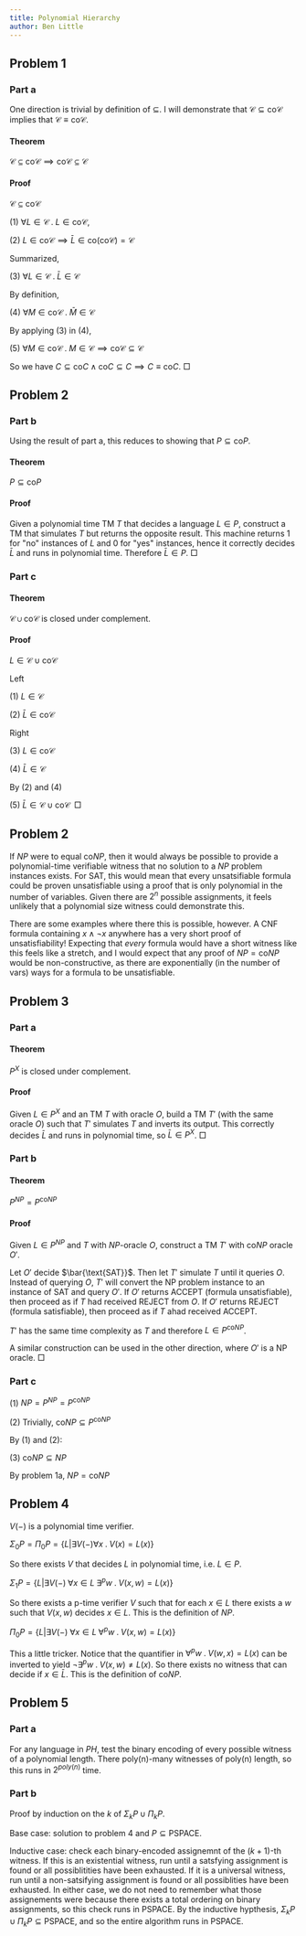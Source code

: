 ```yaml
---
title: Polynomial Hierarchy
author: Ben Little
---
```


## Problem 1

### Part a

One direction is trivial by definition of $\subseteq$. I will demonstrate that $\mathcal{C} \subseteq \text{co} \mathcal{C}$ implies that $\mathcal{C} \equiv \text{co} \mathcal{C}$.

#### Theorem

$\mathcal{C} \subseteq \text{co} \mathcal{C} \implies \text{co} \mathcal{C} \subseteq \mathcal{C}$

#### Proof

$\mathcal{C} \subseteq \text{co} \mathcal{C}$

(1) $\forall L \in \mathcal{C} \; . \; L \in \text{co} \mathcal{C}$,

(2) $L \in \text{co} \mathcal{C} \implies \bar{L} \in \text{co} (\text{co} \mathcal{C}) = \mathcal{C}$

Summarized,

(3) $\forall L \in \mathcal{C} \;.\; \bar{L} \in \mathcal{C}$

By definition,

(4) $\forall M \in \text{co} \mathcal{C} \;.\; \bar{M} \in \mathcal{C}$

By applying (3) in (4),

(5) $\forall M \in \text{co} \mathcal{C} \;.\; M \in \mathcal{C} \implies \text{co} \mathcal{C} \subseteq \mathcal{C}$

So we have $C \subseteq \text{co}C \land \text{co}C \subseteq C \implies C \equiv \text{co}C$. $\Box$

## Problem 2

### Part b

Using the result of part a, this reduces to showing that $P \subseteq \text{co} P$.

#### Theorem

$P \subseteq \text{co} P$

#### Proof

Given a polynomial time TM $T$ that decides a language $L \in P$, construct a TM that simulates $T$ but returns the opposite result. This machine returns 1 for "no" instances of $L$ and 0 for "yes" instances, hence it correctly decides $\bar{L}$ and runs in polynomial time. Therefore $\bar{L} \in P$. $\Box$

### Part c

#### Theorem

$\mathcal{C} \cup \text{co} \mathcal{C}$ is closed under complement.

#### Proof

$L \in \mathcal{C} \cup \text{co} \mathcal{C}$

Left

(1) $L \in \mathcal{C}$

(2) $\bar{L} \in \text{co} \mathcal{C}$

Right 

(3) $L \in \text{co} \mathcal{C}$

(4) $\bar{L} \in \mathcal{C}$

By (2) and (4)

(5) $\bar{L} \in \mathcal{C} \cup \text{co} \mathcal{C} \;\; \Box$

## Problem 2

If $NP$ were to equal $\text{co}NP$, then it would always be possible to provide a polynomial-time verifiable witness that no solution to a $NP$ problem instances exists. For SAT, this would mean that every unsatsifiable formula could be proven unsatisfiable using a proof that is only polynomial in the number of variables. Given there are $2^n$ possible assignments, it feels unlikely that a polynomial size witness could demonstrate this.

There are some examples where there this is possible, however. A CNF formula containing $x \land \lnot x$ anywhere has a very short proof of unsatisfiability! Expecting that *every* formula would have a short witness like this feels like a stretch, and I would expect that any proof of $NP = \text{co}NP$ would be non-constructive, as there are exponentially (in the number of vars) ways for a formula to be unsatisfiable.

## Problem 3

### Part a

#### Theorem

$P^X$ is closed under complement.

#### Proof

Given $L \in P^X$ and an TM $T$ with oracle $O$, build a TM $T'$ (with the same oracle $O$) such that $T'$ simulates $T$ and inverts its output. This correctly decides $\bar{L}$ and runs in polynomial time, so $\bar{L} \in P^X$. $\Box$

### Part b

#### Theorem

$P^{NP} = P^{\text{co}NP}$

#### Proof

Given $L \in P^{NP}$ and $T$ with $NP$-oracle $O$, construct a TM $T'$ with $\text{co}NP$ oracle $O'$.

Let $O'$ decide $\bar{\text{SAT}}$. Then let $T'$ simulate $T$ until it queries $O$. Instead of querying $O$, $T'$ will convert the NP problem instance to an instance of SAT and query $O'$. If $O'$ returns ACCEPT (formula unsatisfiable), then proceed as if $T$ had received REJECT from $O$. If $O'$ returns REJECT (formula satisfiable), then proceed as if $T$ ahad received ACCEPT.

$T'$ has the same time complexity as $T$ and therefore $L \in P^{\text{co}NP}$.

A similar construction can be used in the other direction, where $O'$ is a NP oracle. $\Box$

### Part c

(1) $NP = P^{NP} = P^{\text{co}NP}$

(2) Trivially, $\text{co}NP \subseteq P^{\text{co}NP}$

By (1) and (2):

(3) $\text{co}NP \subseteq NP$

By problem 1a, $NP = \text{co}NP$

## Problem 4

$V(-)$ is a polynomial time verifier.

$\Sigma_0 P = \Pi_0 P = \{L | \exists V(-) \forall x \;.\; V(x) = L(x) \}$

So there exists $V$ that decides $L$ in polynomial time, i.e. $L \in P$.

$\Sigma_1 P = \{L | \exists V(-) \; \forall x \in L \; \exists^p w \;.\; V(x,w) = L(x) \}$

So there exists a p-time verifier $V$ such that for each $x \in L$ there exists a $w$ such that $V(x,w)$ decides $x \in L$. This is the definition of $NP$.

$\Pi_0 P = \{L | \exists V(-) \; \forall x \in L \; \forall^p w \;.\; V(x,w) = L(x) \}$

This a little tricker. Notice that the quantifier in $\forall^p w \;.\; V(w,x) = L(x)$ can be inverted to yield $\lnot \exists^p w \;.\; V(x,w) \neq L(x)$. So there exists no witness that can decide if $x \in \bar{L}$. This is the definition of $\text{co}NP$.

## Problem 5

### Part a

For any language in $PH$, test the binary encoding of every possible witness of a polynomial length. There $\text{poly(n)}$-many witnesses of $\text{poly(n)}$ length, so this runs in $2^{poly(n)}$ time.

### Part b

Proof by induction on the $k$ of $\Sigma_k P \cup \Pi_k P$.

Base case: solution to problem 4 and $P \subseteq \text{PSPACE}$.

Inductive case: check each binary-encoded assignemnt of the $(k+1)$-th witness. If this is an existential witness, run until a satsfying assignment is found or all possiblitities have been exhausted. If it is a universal witness, run until a non-satsifying assignment is found or all possiblities have been exhausted. In either case, we do not need to remember what those assignements were because there exists a total ordering on binary assignments, so this check runs in $\text{PSPACE}$. By the inductive hypthesis, $\Sigma_k P \cup \Pi_k P \subseteq \text{PSPACE}$, and so the entire algorithm runs in $\text{PSPACE}$.

